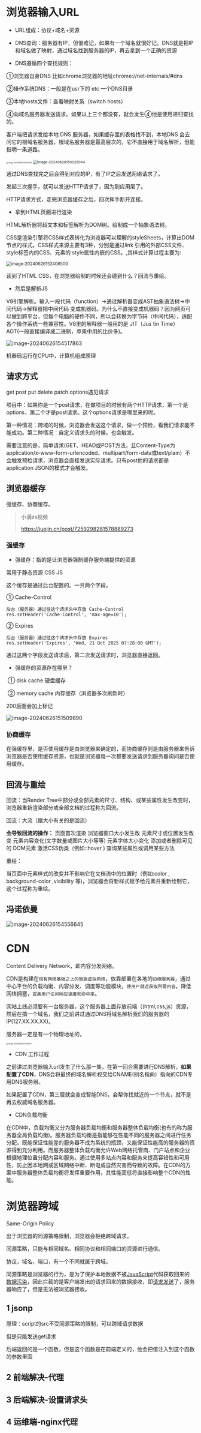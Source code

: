 # 浏览器输入URL

- URL组成：协议+域名+资源

- DNS查询：服务器有IP，但很难记，如果有一个域名就很好记。DNS就是把IP和域名做了映射，通过域名找到服务器的IP，再去拿到一个正确的资源

- DNS遵循四个查找规则：

①浏览器自身DNS 比如chrome浏览器的地址chrome://net-internals/#dns

②操作系统DNS：一般是在usr下的 etc 一个DNS目录

③本地hosts文件：查看映射关系（switch hosts）

④向域名服务器发送请求。如果以上三个都没有，就会发生④他是使用递归查找的。

客户端把请求发给本地 DNS 服务器，如果缓存里的表格找不到，本地DNS 会去问它的根域名服务器，根域名服务器是最高层次的，它不直接用于域名解析，但能指明一条道路。

 <img src="img/image-20240626145845980.png" alt="image-20240626145845980" style="zoom: 33%;" />

<img src="img/image-20240626150025044.png" alt="image-20240626150025044" style="zoom:67%;" />

通过DNS查找完之后会得到对应的IP，有了IP之后发送网络请求了。

发起三次握手，就可以发送HTTP请求了，因为到应用层了。

HTTP请求方式，走完浏览器缓存之后，四次挥手断开连接。

- 拿到HTML页面进行渲染

HTML解析器将超文本和标签解析为DOM树。绘制成一个抽象语法树。

CSS是渲染引擎将CSS样式表转化为浏览器可以理解的styleSheets，计算出DOM节点的样式。CSS样式来源主要有3种，分别是通过link 引用的外部CSS文件、style标签内的CSS、元素的 style属性内嵌的CSS。,其样式计算过程主要为:

<img src="img/image-20240626152406500.png" alt="image-20240626152406500" style="zoom:80%;" />

读到了HTML CSS，在浏览器绘制的时候还会碰到什么？回流与重绘。

- 然后是解析JS

V8引擎解析。输入一段代码（function）->通过解析器变成AST抽象语法树->中间代码->解释器把中间代码 变成机器码。为什么不直接变成机器码？因为网页可以做到跨平台，但每个电脑的硬件不同，所以会转换为字节码（中间代码），适配各个操作系统一些兼容性。V8里的解释器一般用的是 JIT（Jus tin Time） AOT(一般直接编译成二进制，苹果中用的比价多)。

![image-20240626154517863](img/image-20240626154517863.png)

机器码运行在CPU中，计算机组成原理

## 请求方式

get post put delete patch options遇见请求

项目中：如果你是一个post请求，在做项目的时候有两个HTTP请求，第一个是options，第二个才是post请求。这个options请求是哪里来的呢。

第一种情况：跨域的时候，浏览器会发送这个请求，做一个预检，看我们请求能不能成功。第二种情况：自定义请求头的时候，也会触发。

需要注意的是，简单请求(GET、HEAD或POST方法，且Content-Type为application/x-www-form-urlencoded、multipart/form-data或text/plain）不会触发预检请求，浏览器会直接发送实际请求。只有post他的请求都是application JSON的模式才会触发。

## 浏览器缓存

强缓存、协商缓存。

> 小满zs视频
>
> https://juejin.cn/post/7259298281578889273

### 强缓存

- 强缓存：指的是让浏览器强制缓存服务端提供的资源

常用于静态资源 CSS JS

这个缓存是通过后台配置的。一共两个字段。

① Cache-Control

```
后台（服务器）通过往这个请求头中存放 Cache-Control
res.setHeader('Cache-Control', 'max-age=10');
```

② Expires

```
后台（服务器）通过往这个请求头中存放 Expires
res.setHeader('Expires', 'Wed, 21 Oct 2025 07:28:00 GMT');
```

通过这两个字段发送请求后，第二次发送请求时，浏览器直接返回。



- 强缓存的资源存在哪里？

​	① disk cache 硬盘缓存 

​	② memory cache 内存缓存（浏览器多次刷新时）

200后面会加上标记

![image-20240626151509890](img/image-20240626151509890.png)

### 协商缓存

在强缓存里，是否使用缓存是由浏览器来确定的，而协商缓存则是由服务器来告诉浏览器是否使用缓存资源，也就是浏览器每一次都要发送请求到服务器询问是否使用缓存。

## 回流与重绘

回流：当Render Tree中部分或全部元素的尺寸、结构、或某些属性发生改变时，浏览器重新渲染部分或全部文档的过程称为回流。

回流：大流（跟大小有关的是回流）

**会导致回流的操作：**
页面首次渲染
浏览器窗口大小发生改
元素尺寸或位置发生改变
元素内容变化(文字数量或图片大小等等)
元素字体大小变化
添加或者删除可见的 DOM元素
激活CSS伪类（例如::hover )
查询某些属性或调用某些方法



重绘：

当页面中元素样式的改变并不影响它在文档流中的位置时（例如:color , background-color ,visibility 等)，浏览器会将新样式赋予给元素并重新绘制它，这个过程称为重绘。

## 冯诺依曼

![image-20240626154556645](img/image-20240626154556645.png)

# CDN

Content Delivery Network，即内容分发网络。

CDN是构建在`现有网络基础之上的智能虚拟网络`，依靠部署在各地的`边缘服务器`，通过中心平台的负载均衡、内容分发、调度等功能模块，`使用户就近获取所需内容`，降低网络拥塞，`提高用户访问响应速度和命中率`。

网站上线必须要有一台服务器，这个服务器上面存放前端（(html,css,js）资源，然后在搞一个域名，我们之前讲过通过DNS将域名解析我们的服务器的IP(127.XX.XX.XX)。

服务器一定是有一个物理地址的，

<img src="img/image-20240626154813604.png" alt="image-20240626154813604" style="zoom: 33%;" />

- CDN 工作过程

之前讲过浏览器输入url发生了什么那一集，在第一回合需要进行DNS解析，**如果配置了CDN**，DNS会将最终的域名解析权交给CNAME(别名指向）指向的CDN专用DNS服务器。

如果配置了CDN，第三层就会变成智能DNS，会帮你找就近的一个节点，就不是再去权威域名服务器。

-  CDN负载均衡

在CDN中，负载均衡又分为服务器负载均衡和服务器整体负载均衡(也有的称为服务器全局负载均衡)。服务器负载均衡是指能够在性能不同的服务器之间进行任务分配，既能保证性能差的服务器不成为系统的瓶颈，又能保证性能高的服务器的资源得到充分利用。而服务器整体负载均衡允许Web网络托管商、门户站点和企业根据地理位置分配内容和服务。通过使用多站点内容和服务来提高容错性和可用性，防止因本地网或区域网络中断、断电或自然灾害而导致的故障。在CDN的方案中服务器整体负载均衡将发挥重要作用，其性能高低将直接影响整个CDN的性能。

# 浏览器跨域

Same-Origin Policy

出于浏览器的同源策略限制，浏览器会拒绝跨域请求。

同源策略，只能与相同域名、相同协议和相同端口的资源进行通信。

协议，域名，端口，有一个不同就属于跨域。

同源策略是浏览器的行为，是为了保护本地数据不被[JavaScript](https://baike.baidu.com/item/JavaScript/321142?fromModule=lemma_inlink)代码获取回来的[数据污染](https://baike.baidu.com/item/数据污染/53306125?fromModule=lemma_inlink)，因此拦截的是客户端发出的请求回来的数据接收，即[请求发送](https://baike.baidu.com/item/请求发送/55970969?fromModule=lemma_inlink)了，服务器响应了，但是无法被浏览器接收。

## 1 jsonp

原理：script的src不受同源策略的限制，可以跨域请求数据

但是只能发送get请求

后端返回的是一个函数，但是这个函数是在前端定义的，他会把值注入到这个函数的参数里面

## 2 前端解决-代理

## 3 后端解决-设置请求头

## 4 运维端-nginx代理